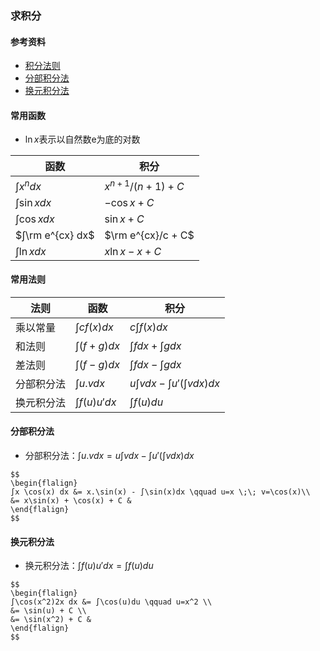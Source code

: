 ### 求积分

<script>
  MathJax = {
    tex: {
      inlineMath: [['$', '$'], ['\\(', '\\)']],
      displayMath: [["$$", "$$"], ["\\[", "\\]"]],
    },
    options: {
      skipHtmlTags: ['script', 'noscript', 'style', 'textarea', 'a', 'annotation', 'annotation-xml']
    },
    svg: {
      fontCache: 'global'
    }
  };
</script>
<script id="MathJax-script" type=text/javascript src="../images/js/tex-mml-chtml.js"></script>

#### 参考资料
* [积分法则](https://www.shuxuele.com/calculus/integration-rules.html)
* [分部积分法](https://www.shuxuele.com/calculus/integration-by-parts.html)
* [换元积分法](https://www.shuxuele.com/calculus/integration-by-substitution.html)

#### 常用函数
* $\ln x$表示以自然数e为底的对数

| 函数               | 积分                  |
|------------------|---------------------|
| $∫x^n dx$        | $x^{n+1}/(n+1) + C$ |
| $∫\sin x dx$     | $-\cos x + C$       |
| $∫\cos x dx$     | $\sin x + C$        |
| $∫\rm e^{cx} dx$ | $\rm e^{cx}/c + C$  |
| $∫\ln x dx$      | $x\ln x - x + C$    |

#### 常用法则

| 法则    | 函数            | 积分                       |
|-------|---------------|--------------------------|
| 乘以常量  | $∫cf(x) dx$   | $c∫f(x) dx$              |
| 和法则   | $∫(f + g) dx$ | $∫f dx + ∫g dx$          |
| 差法则   | $∫(f - g) dx$ | $∫f dx - ∫g dx$          |
| 分部积分法 | $∫u.v dx$     | $u∫v dx - ∫u'(∫v dx) dx$ |
| 换元积分法 | $∫f(u)u' dx$  | $∫f(u) du$               |

#### 分部积分法
* 分部积分法：$∫u.v dx = u∫v dx - ∫u'(∫v dx) dx$
```
$$
\begin{flalign}
∫x \cos(x) dx &= x.\sin(x) - ∫\sin(x)dx \qquad u=x \;\; v=\cos(x)\\
&= x\sin(x) + \cos(x) + C &
\end{flalign}
$$
```

#### 换元积分法
* 换元积分法：$∫f(u)u' dx = ∫f(u) du$
```
$$
\begin{flalign}
∫\cos(x^2)2x dx &= ∫\cos(u)du \qquad u=x^2 \\
&= \sin(u) + C \\
&= \sin(x^2) + C &
\end{flalign}
$$
```